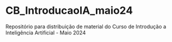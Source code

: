 # CB_IntroducaoIA_maio24
Repositório para distribuição de material do Curso de Introdução a Inteligência Artificial - Maio 2024
